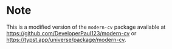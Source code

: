 # Note

This is a modified version of the `modern-cv` package available at https://github.com/DeveloperPaul123/modern-cv or https://typst.app/universe/package/modern-cv.
